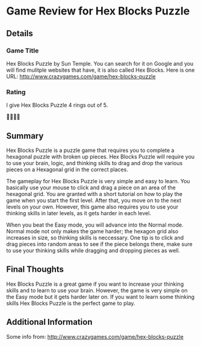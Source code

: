 # Game Review for Hex Blocks Puzzle

## Details

### Game Title
Hex Blocks Puzzle by Sun Temple. You can search for it on Google and you will find mulitple websites that have, it is also called Hex Blocks. Here is one URL: http://www.crazygames.com/game/hex-blocks-puzzle

### Rating
I give Hex Blocks Puzzle 4 rings out of 5.

:ring::ring::ring::ring:

## Summary
Hex Blocks Puzzle is a puzzle game that requires you to complete a hexagonal puzzle with broken up pieces. Hex Blocks Puzzle will require you to use your brain, logic, and thinking skills to drag and drop the various pieces on a Hexagonal grid in the correct places.

The gameplay for Hex Blocks Puzzle is very simple and easy to learn. You basically use your mouse to click and drag a piece on an area of the hexagonal grid. You are granted with a short tutorial on how to play the game when you start the first level. After that, you move on to the next levels on your own. However, this game also requires you to use your thinking skills in later levels, as it gets harder in each level. 

When you beat the Easy mode, you will advance into the Normal mode. Normal mode not only makes the game harder; the hexagon grid also increases in size, so thinking skills is neccessary. One tip is to click and drag pieces into random areas to see if the piece belongs there, make sure to use your thinking skills while dragging and dropping pieces as well.

## Final Thoughts
Hex Blocks Puzzle is a great game if you want to increase your thinking skills and to learn to use your brain. However, the game is very simple on the Easy mode but it gets harder later on. If you want to learn some thinking skills Hex Blocks Puzzle is the perfect game to play.

## Additional Information
Some info from: http://www.crazygames.com/game/hex-blocks-puzzle
